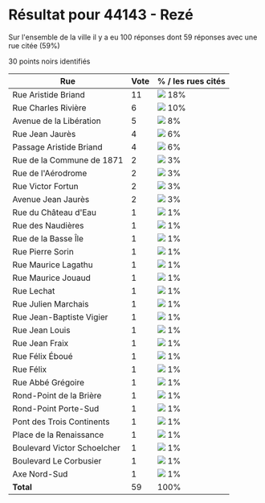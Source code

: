 # Résultat pour 44143 - Rezé

Sur l'ensemble de la ville il y a eu 100 réponses dont 59 réponses avec une rue citée (59%)

30 points noirs identifiés

| Rue | Vote | % / les rues cités|
|-----|------|-------------------|
| Rue Aristide Briand | 11 | <img src="../../img/bar_18.gif" />&nbsp;18%|
| Rue Charles Rivière | 6 | <img src="../../img/bar_10.gif" />&nbsp;10%|
| Avenue de la Libération | 5 | <img src="../../img/bar_8.gif" />&nbsp;8%|
| Rue Jean Jaurès | 4 | <img src="../../img/bar_6.gif" />&nbsp;6%|
| Passage Aristide Briand | 4 | <img src="../../img/bar_6.gif" />&nbsp;6%|
| Rue de la Commune de 1871 | 2 | <img src="../../img/bar_3.gif" />&nbsp;3%|
| Rue de l'Aérodrome | 2 | <img src="../../img/bar_3.gif" />&nbsp;3%|
| Rue Victor Fortun | 2 | <img src="../../img/bar_3.gif" />&nbsp;3%|
| Avenue Jean Jaurès | 2 | <img src="../../img/bar_3.gif" />&nbsp;3%|
| Rue du Château d'Eau | 1 | <img src="../../img/bar_1.gif" />&nbsp;1%|
| Rue des Naudières | 1 | <img src="../../img/bar_1.gif" />&nbsp;1%|
| Rue de la Basse Île | 1 | <img src="../../img/bar_1.gif" />&nbsp;1%|
| Rue Pierre Sorin | 1 | <img src="../../img/bar_1.gif" />&nbsp;1%|
| Rue Maurice Lagathu | 1 | <img src="../../img/bar_1.gif" />&nbsp;1%|
| Rue Maurice Jouaud | 1 | <img src="../../img/bar_1.gif" />&nbsp;1%|
| Rue Lechat | 1 | <img src="../../img/bar_1.gif" />&nbsp;1%|
| Rue Julien Marchais | 1 | <img src="../../img/bar_1.gif" />&nbsp;1%|
| Rue Jean-Baptiste Vigier | 1 | <img src="../../img/bar_1.gif" />&nbsp;1%|
| Rue Jean Louis | 1 | <img src="../../img/bar_1.gif" />&nbsp;1%|
| Rue Jean Fraix | 1 | <img src="../../img/bar_1.gif" />&nbsp;1%|
| Rue Félix Éboué | 1 | <img src="../../img/bar_1.gif" />&nbsp;1%|
| Rue Félix | 1 | <img src="../../img/bar_1.gif" />&nbsp;1%|
| Rue Abbé Grégoire | 1 | <img src="../../img/bar_1.gif" />&nbsp;1%|
| Rond-Point de la Brière | 1 | <img src="../../img/bar_1.gif" />&nbsp;1%|
| Rond-Point Porte-Sud | 1 | <img src="../../img/bar_1.gif" />&nbsp;1%|
| Pont des Trois Continents | 1 | <img src="../../img/bar_1.gif" />&nbsp;1%|
| Place de la Renaissance | 1 | <img src="../../img/bar_1.gif" />&nbsp;1%|
| Boulevard Victor Schoelcher | 1 | <img src="../../img/bar_1.gif" />&nbsp;1%|
| Boulevard Le Corbusier | 1 | <img src="../../img/bar_1.gif" />&nbsp;1%|
| Axe Nord-Sud | 1 | <img src="../../img/bar_1.gif" />&nbsp;1%|
| **Total** | 59 | 100%|
